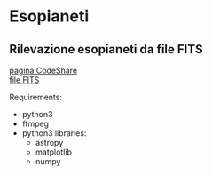 # Esopianeti
## Rilevazione esopianeti da file FITS

[pagina CodeShare](https://codeshare.io/2pVPQE)  
[file FITS](https://drive.google.com/open?id=191SiAYfwVpRsr0RLqIgSUufB4TTA4DmB)  

Requirements:  
- python3  
- ffmpeg  
- python3 libraries:  
	- astropy  
	- matplotlib  
	- numpy  
 
